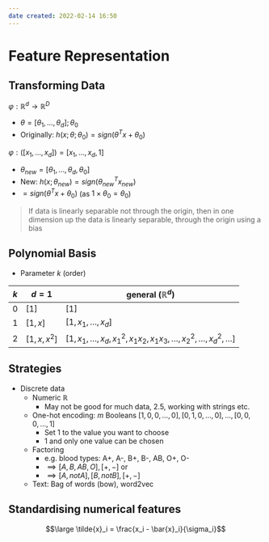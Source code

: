 ```yaml
---
date created: 2022-02-14 16:50
---
```


# Feature Representation

## Transforming Data

$\varphi: \mathbb{R}^d \rightarrow \mathbb{R}^D$

- $\theta = [\theta_1, \ldots, \theta_d]; \theta_0$
- Originally: $h(x; \theta; \theta_0) = sign(\theta^Tx + \theta_0)$

$\varphi: ([x_1, \ldots, x_d]) = [x_1, \ldots, x_d, 1]$

- $\theta_{new} = [\theta_1, \ldots, \theta_d, \theta_0]$
- New: $h(x;\theta_{new}) = sign(\theta^T_{new} x_{new})$
- $= sign(\theta^T x + \theta_0)$ (as $1 \times \theta_0 = \theta_0$)

> If data is linearly separable not through the origin, then in one dimension up the data is linearly separable, through the origin using a bias

## Polynomial Basis

- Parameter $k$ (order)

| $k$ | $d=1$         | general ($\mathbb{R}^d$)                                                               |
| --- | ------------- | -------------------------------------------------------------------------------------- |
| $0$ | $[1]$         | $[1]$                                                                                  |
| $1$ | $[1, x]$      | $[1, x_1, \ldots, x_d]$                                                                |
| $2$ | $[1, x, x^2]$ | $[1, x_1, \ldots, x_d, x_1^2, x_1 x_2, x_1 x_3, \ldots, x_2^2, \ldots, x_d^2, \ldots]$ |

## Strategies

- Discrete data
  - Numeric $\mathbb{R}$
	  - May not be good for much data, 2.5, working with strings etc.
  - One-hot encoding: $m$ Booleans $[1,0,0,\ldots, 0], [0,1,0,\ldots,0],\ldots,[0,0,0,\ldots,1]$
	  - Set 1 to the value you want to choose
	  - 1 and only one value can be chosen
  - Factoring
	  - e.g. blood types: A+, A-, B+, B-, AB, O+, O-
	  - $\implies [A, B, AB, O], [+, -]$ or
	  - $\implies [A, notA], [B, notB], [+, -]$
  - Text: Bag of words (bow), word2vec

## Standardising numerical features

$$\large \tilde{x}_i = \frac{x_i - \bar{x}_i}{\sigma_i}$$
